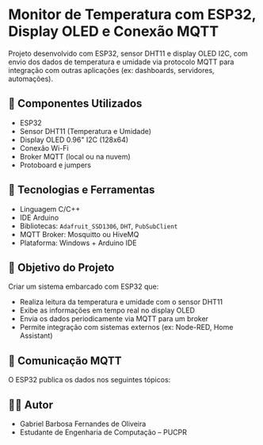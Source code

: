 # Monitor de Temperatura com ESP32, Display OLED e Conexão MQTT

Projeto desenvolvido com ESP32, sensor DHT11 e display OLED I2C, com envio dos dados de temperatura e umidade via protocolo MQTT para integração com outras aplicações (ex: dashboards, servidores, automações).

## 🔧 Componentes Utilizados

- ESP32
- Sensor DHT11 (Temperatura e Umidade)
- Display OLED 0.96" I2C (128x64)
- Conexão Wi-Fi
- Broker MQTT (local ou na nuvem)
- Protoboard e jumpers

## 🧠 Tecnologias e Ferramentas

- Linguagem C/C++
- IDE Arduino
- Bibliotecas: `Adafruit_SSD1306`, `DHT`, `PubSubClient`
- MQTT Broker: Mosquitto ou HiveMQ
- Plataforma: Windows + Arduino IDE

## 🎯 Objetivo do Projeto

Criar um sistema embarcado com ESP32 que:
- Realiza leitura da temperatura e umidade com o sensor DHT11
- Exibe as informações em tempo real no display OLED
- Envia os dados periodicamente via MQTT para um broker
- Permite integração com sistemas externos (ex: Node-RED, Home Assistant)

## 📡 Comunicação MQTT

O ESP32 publica os dados nos seguintes tópicos:

## 👨‍💻 Autor
- Gabriel Barbosa Fernandes de Oliveira
- Estudante de Engenharia de Computação – PUCPR
